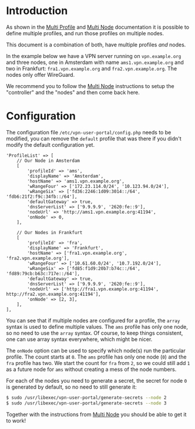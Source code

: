 # Introduction

As shown in the [Multi Profile](MULTI_PROFILE.md) and 
[Multi Node](MULTI_NODE.md) documentation it is possible to define multiple 
profiles, and run those profiles on multiple nodes.

This document is a combination of both, have multiple profiles _and_ nodes.

In the example below we have a VPN server running on `vpn.example.org` and 
three nodes, one in Amsterdam with name `ams1.vpn.example.org` and two in 
Frankfurt: `fra1.vpn.example.org` and `fra2.vpn.example.org`. The nodes only 
offer WireGuard.

We recommend you to follow the [Multi Node](MULTI_NODE.md) instructions to 
setup the "controller" and the "nodes" and then come back here.

# Configuration

The configuration file `/etc/vpn-user-portal/config.php` needs to be 
modified, you can remove the `default` profile that was there if you didn't
modify the default configuration yet.

```
'ProfileList' => [
	// Our Node in Amsterdam
    [
        'profileId' => 'ams',
        'displayName' => 'Amsterdam',
        'hostName' => 'ams1.vpn.example.org',
        'wRangeFour' => ['172.23.114.0/24', '10.123.94.0/24'],
        'wRangeSix' => ['fd36:2246:1d09:3014::/64', 'fdb6:21f2:f9c:34fb::/64'],
		'defaultGateway' => true,
		'dnsServerList' => ['9.9.9.9', '2620:fe::9'],
		'nodeUrl' => 'http://ams1.vpn.example.org:41194',
		'onNode' => 0,
    ],

	// Our Nodes in Frankfurt	
	[
        'profileId' => 'fra',
        'displayName' => 'Frankfurt',
        'hostName' => ['fra1.vpn.example.org', 'fra2.vpn.example.org'],
        'wRangeFour' => ['10.61.60.0/24', '10.7.192.0/24'],
        'wRangeSix' => ['fd85:f1d9:20b7:b74c::/64', 'fd89:79cb:b63c:717e::/64'],
		'defaultGateway' => true,
		'dnsServerList' => ['9.9.9.9', '2620:fe::9'],
		'nodeUrl' => ['http://fra1.vpn.example.org:41194', http://fra2.vpn.example.org:41194'],
		'onNode' => [2, 3],
    ],
],
```

You can see that if multiple nodes are configured for a profile, the `array` 
syntax is used to define multiple values. The `ams` profile has only one node,
so no need to use the `array` syntax. Of course, to keep things consistent, one
can use array syntax everywhere, which might be nicer.

The `onNode` option can be used to specify which node(s) run the particular 
profile. The count starts at `0`. The `ams` profile has only one node (`0`) and
the `fra` profile has two. We start the count for `fra` from `2`, so we could 
still add `1` as a future node for `ams` without creating a mess of the node
numbers.

For each of the nodes you need to generate a secret, the secret for node `0` 
is generated by default, so no need to still generate it:

```bash
$ sudo /usr/libexec/vpn-user-portal/generate-secrets --node 2
$ sudo /usr/libexec/vpn-user-portal/generate-secrets --node 3
```

Together with the instructions from [Multi Node](MULTI_NODE.md) you should be
able to get it to work!
